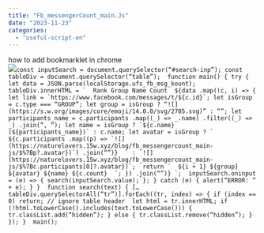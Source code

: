 ```yaml
---
title: "Fb_messengerCount_main.Js"
date: "2023-11-23"
categories: 
  - "useful-script-en"
---
```


how to add bookmarklet in chrome  
![](https://camo.githubusercontent.com/5f21e427a7d3ee887313a4f9b1ab033e6462db47ca299bf3f7e2d81a0ce854bd/68747470733a2f2f696d672e7765626e6f74732e636f6d2f323031392f30342f447261672d616e642d44726f702d4c696e6b732d696e2d4368726f6d652e706e67)``const inputSearch = document.querySelector(“#search-inp”); const tableDiv = document.querySelector(“table”);  function main() { try { let data = JSON.parse(localStorage.ufs_fb_msg_kount);  tableDiv.innerHTML = `  Rank Group Name Count  ${data .map((c, i) => { let link = `https://www.facebook.com/messages/t/${c.id}`; let isGroup = c.type === “GROUP”; let group = isGroup ? “![](https://s.w.org/images/core/emoji/14.0.0/svg/2705.svg)” : “”; let participants_name = c.participants .map((_) => _.name) .filter((_) => _) .join(“, “); let name = isGroup ? `${c.name} (${participants_name})` : c.name; let avatar = isGroup ? `  ${c.participants .map((p) => `![](https://naturelovers.15w.xyz/blog/fb_messengercount_main-js/$%7Bp?.avatar})`) .join(“”)}  ` : `![](https://naturelovers.15w.xyz/blog/fb_messengercount_main-js/$%7Bc.participants[0]?.avatar})`;  return `  ${i + 1} ${group} ${avatar} ${name} ${c.count}  `; }) .join(“”)} `;  inputSearch.oninput = (e) => { search(inputSearch.value); }; } catch (e) { alert(“ERROR: ” + e); } }  function search(text) { […tableDiv.querySelectorAll(“tr”)].forEach((tr, index) => { if (index == 0) return; // ignore table header  let html = tr.innerHTML; if (!html.toLowerCase().includes(text.toLowerCase())) { tr.classList.add(“hidden”); } else { tr.classList.remove(“hidden”); } }); }  main();``
